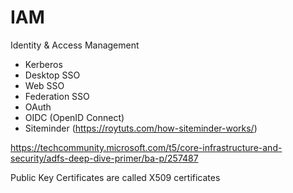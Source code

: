# IAM
Identity &amp; Access Management

- Kerberos
- Desktop SSO
- Web SSO
- Federation SSO
- OAuth
- OIDC (OpenID Connect)
- Siteminder (https://roytuts.com/how-siteminder-works/)

https://techcommunity.microsoft.com/t5/core-infrastructure-and-security/adfs-deep-dive-primer/ba-p/257487

Public Key Certificates are called X509 certificates
